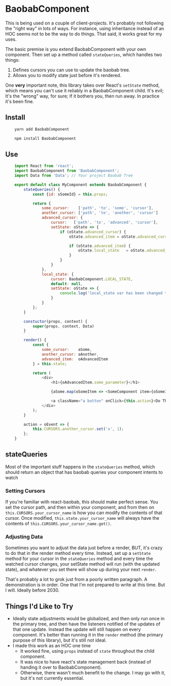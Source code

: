 # BaobabComponent

This is being used on a couple of client-projects.  It's probably not following the "right way" in lots of ways.  For instance, using inheritance instead of an HOC seems not to be the way to do things.  That said, it works great for my uses.

The basic premise is you extend BaobabComponent with your own component.  Then set up a method called `stateQueries`, which handles two things:

1. Defines cursors you can use to update the baobab tree.
2. Allows you to modify state just before it's rendered.

One **very** important note, this library takes over React's `setState` method, which means you can't use it reliably in a BaobabComponent child.  It's evil; It's the "wrong" way, for sure;  If it bothers you, then run away.  In practice it's been fine.


## Install

```bash
    yarn add BaobabComponent
```


```bash
    npm install BaobabComponent
```

## Use

```javascript
    import React from 'react';
    import BaobabComponent from 'BaobabComponent';
    import Data from 'Data'; // Your project Baobab Tree

    export default class MyComponent extends BaobabComponent {
        stateQueries() {
            const {id: sSomeId} = this.props;

            return {
                some_cursor:    ['path', 'to', 'some', 'cursor'],
                another_cursor: ['path', 'to', 'another', 'cursor']
                advanced_cursor: {
                    cursor:   ['path', 'to', 'advanced', 'cursor'],
                    setState: oState => {
                        if (oState.advanced_cursor) {
                            oState.advanced_item = oState.advanced_cursor[sSomeId];

                            if (oState.advanced_item) {
                                oState.local_state   = oState.advanced_item.something_interesting;
                            }
                        }
                    }
                },
                local_state: {
                    cursor: BaobabComponent.LOCAL_STATE,
                    default: null,
                    setState: oState => {
                        console.log('local_state var has been changed to', oState.local_state);
                    }
                }
            };
        }

        constuctor(props, context) {
            super(props, context, Data)
        }

        render() {
            const {
                some_cursor:    aSome,
                another_cursor: aAnother,
                advanced_item:  oAdvancedItem
            } = this.state;

            return (
                <div>
                    <h1>{oAdvancedItem.some_parameter}</h1>

                    {aSome.map(oSomeItem => <SomeComponent item={oSomeItem} />)}

                    <a className="a button" onClick={this.action}>Do Things!</a>
                </div>
            );
        }

        action = oEvent => {
            this.CURSORS.another_cursor.set('x', 1);
        };
    }
```

## stateQueries

Most of the important stuff happens in the `stateQueries` method, which should return an object that has baobab queries your
component intents to watch

### Setting Cursors

If you're familiar with react-baobab, this should make perfect sense.  You set the cursor path, and then within your component,
and from then on `this.CURSORS.your_cursor_name` is how you can modify the contents of that cursor.  Once modified,
`this.state.your_cursor_name` will always have the contents of `this.CURSORS.your_cursor_name.get()`.

### Adjusting Data

Sometimes you want to adjust the data just before a render, BUT, it's crazy to do that in the render method every time.
Instead, set up a `setState` method for your cursor in the `stateQueries` method and every time the watched cursor
changes, your setState method will run (with the updated state), and whatever you set there will show up during your
next `render`.

That's probably a lot to grok just from a poorly written paragraph.  A demonstration is in order.  One that I'm not
prepared to write at this time.  But I will.  Ideally before 2030.

## Things I'd Like to Try

* Ideally state adjustments would be globalized, and then only run once in the primary tree, and then have the listeners notified of the updates of that one update.  Instead the update will still happen on every component.  It's better than running it in the `render` method (the primary purpose of this library), but it's still not ideal.
* I made this work as an HOC one time
  * It worked fine, using `props` instead of `state` throughout the child component.
  * It was nice to have react's state management back (instead of handing it over to BaobabComponent).
  * Otherwise, there wasn't much benefit to the change.  I may go with it, but it's not currently essential.
